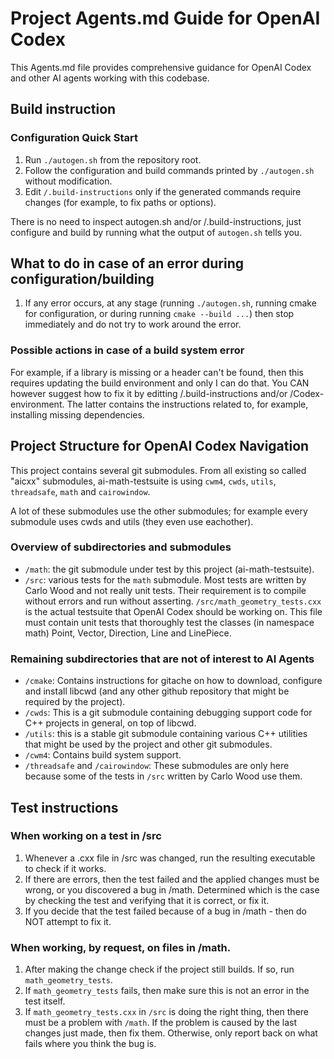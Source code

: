 # Project Agents.md Guide for OpenAI Codex

This Agents.md file provides comprehensive guidance for OpenAI Codex and other AI agents working with this codebase.

## Build instruction

### Configuration Quick Start

1. Run `./autogen.sh` from the repository root.
2. Follow the configuration and build commands printed by `./autogen.sh` without modification.
3. Edit `/.build-instructions` only if the generated commands require changes (for example, to fix paths or options).

There is no need to inspect autogen.sh and/or /.build-instructions, just
configure and build by running what the output of `autogen.sh` tells you.

## What to do in case of an error during configuration/building

1. If any error occurs, at any stage (running `./autogen.sh`, running cmake for configuration,
or during running `cmake --build ...`) then stop immediately and do not try to work around the error.

### Possible actions in case of a build system error

For example, if a library is missing or a header can't be found, then this requires updating
the build environment and only I can do that. You CAN however suggest how to fix it by
editting /.build-instructions and/or /Codex-environment. The latter contains the instructions
related to, for example, installing missing dependencies.

## Project Structure for OpenAI Codex Navigation

This project contains several git submodules. From all existing so called "aicxx" submodules,
ai-math-testsuite is using `cwm4`, `cwds`, `utils`, `threadsafe`, `math` and `cairowindow`.

A lot of these submodules use the other submodules; for example every submodule uses cwds
and utils (they even use eachother).

### Overview of subdirectories and submodules

- `/math`: the git submodule under test by this project (ai-math-testsuite).
- `/src`: various tests for the `math` submodule.
  Most tests are written by Carlo Wood and not really unit tests.
  Their requirement is to compile without errors and run without asserting.
  `/src/math_geometry_tests.cxx` is the actual testsuite that OpenAI Codex should be working on.
  This file must contain unit tests that thoroughly test the classes (in namespace math) Point,
  Vector, Direction, Line and LinePiece.

### Remaining subdirectories that are not of interest to AI Agents

- `/cmake`: Contains instructions for gitache on how to download, configure and install libcwd
  (and any other github repository that might be required by the project).
- `/cwds`: This is a git submodule containing debugging support code for C++ projects in general,
  on top of libcwd.
- `/utils`: this is a stable git submodule containing various C++ utilities that might be used
  by the project and other git submodules.
- `/cwm4`: Contains build system support.
- `/threadsafe` and `/cairowindow`: These submodules are only here because some of the tests
  in `/src` written by Carlo Wood use them.

## Test instructions

### When working on a test in /src

1. Whenever a .cxx file in /src was changed, run the resulting executable to check if it works.
2. If there are errors, then the test failed and the applied changes must be wrong, or you
   discovered a bug in /math. Determined which is the case by checking the test and verifying
   that it is correct, or fix it.
3. If you decide that the test failed because of a bug in /math - then do NOT attempt to fix it.

### When working, by request, on files in /math.

1. After making the change check if the project still builds. If so, run `math_geometry_tests`.
2. If `math_geometry_tests` fails, then make sure this is not an error in the test itself.
3. If `math_geometry_tests.cxx` in `/src` is doing the right thing, then there must be a problem
   with `/math`. If the problem is caused by the last changes just made, then fix them. Otherwise,
   only report back on what fails where you think the bug is.
